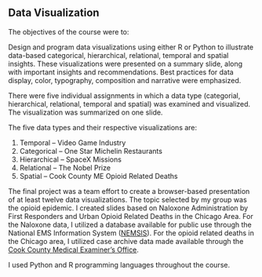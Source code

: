 ## Data Visualization

The objectives of the course were to:

Design and program data visualizations using either R or Python to illustrate data-based categorical, hierarchical, relational, temporal and spatial insights. These visualizations 
were presented on a summary slide, along with important insights and recommendations. Best practices for data display, color, typography, composition and narrative were emphasized.

There were five individual assignments in which a data type (categorial, hierarchical, relational, temporal and spatial) was examined and visualized. The visualization was 
summarized on one slide. 

The five data types and their respective visualizations are:
1. Temporal – Video Game Industry
2. Categorical – One Star Michelin Restaurants
3. Hierarchical – SpaceX Missions
4. Relational – The Nobel Prize
5. Spatial – Cook County ME Opioid Related Deaths

The final project was a team effort to create a browser-based presentation of at least twelve data visualizations. The topic selected by my group was the opioid epidemic. I created
slides based on Naloxone Administration by First Responders and Urban Opioid Related Deaths in the Chicago Area. For the Naloxone data, I utilized a database available for public 
use through the National EMS Information System ([NEMSIS](https://nemsis.org/)). For the opioid related deaths in the Chicago area, I utilized case archive data made available 
through the [Cook County Medical Examiner’s Office](https://datacatalog.cookcountyil.gov/Public-Safety/Medical-Examiner-Case-Archive/cjeq-bs86).

I used Python and R programming languages throughout the course.

